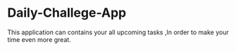 # Daily-Challege-App
This application can contains your all upcoming tasks ,In order to make your time even more great.
